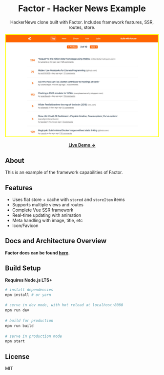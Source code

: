 <h1 align="center">Factor - Hacker News Example</h1>

<p align="center">
HackerNews clone built with Factor. Includes framework features, SSR, routes, store.
</p>

<p align="center">
  <a href="https://hacker-news-example.factor.dev" target="_blank">
    <img src="./screenshot-wide.jpg" width="500px" style="border: 2px solid #ff0;">
  </a>
</p>

<p align="center">
<a href="https://hacker-news-example.factor.dev" target="_blank"><strong>Live Demo &rarr;</strong></a>
</p>

## About

This is an example of the framework capabilities of Factor.

## Features

- Uses flat store + cache with `stored` and `storeItem` items
- Supports multiple views and routes
- Complete Vue SSR framework
- Real-time updating with animation
- Meta handling with image, title, etc
- Icon/Favicon

## Docs and Architecture Overview

**Factor docs can be found [here](https://factor.dev).**

## Build Setup

**Requires Node.js LTS+**

```bash
# install dependencies
npm install # or yarn

# serve in dev mode, with hot reload at localhost:8080
npm run dev

# build for production
npm run build

# serve in production mode
npm start
```

## License

MIT
